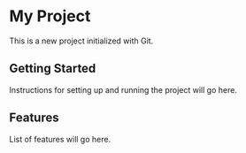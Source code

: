 # My Project

This is a new project initialized with Git.

## Getting Started

Instructions for setting up and running the project will go here.

## Features

List of features will go here. 